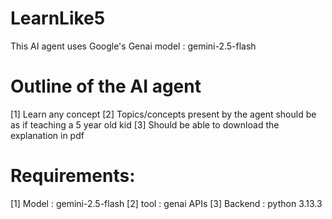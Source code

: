 # LearnLike5

This AI agent uses Google's Genai model : gemini-2.5-flash

# Outline of the AI agent
[1] Learn any concept
[2] Topics/concepts present by the agent should be as if teaching a 5 year old kid
[3] Should be able to download the explanation in pdf

# Requirements:
[1] Model : gemini-2.5-flash
[2] tool  : genai APIs
[3] Backend :  python 3.13.3
